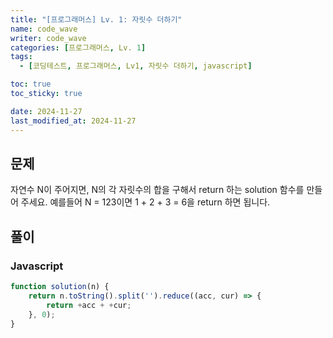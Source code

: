```yaml
---
title: "[프로그래머스] Lv. 1: 자릿수 더하기"
name: code_wave
writer: code_wave
categories: [프로그래머스, Lv. 1]
tags:
  - [코딩테스트, 프로그래머스, Lv1, 자릿수 더하기, javascript]

toc: true
toc_sticky: true

date: 2024-11-27
last_modified_at: 2024-11-27
---
```


## 문제
자연수 N이 주어지면, N의 각 자릿수의 합을 구해서 return 하는 solution 함수를 만들어 주세요.
예를들어 N = 123이면 1 + 2 + 3 = 6을 return 하면 됩니다.

## 풀이
### Javascript
```js
function solution(n) {
    return n.toString().split('').reduce((acc, cur) => {
        return +acc + +cur;
    }, 0);
}
```
